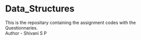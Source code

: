 # Data_Structures
This is the repositary containing the assignment codes with the Questionnaries.
<br>
Author - Shivani S P
